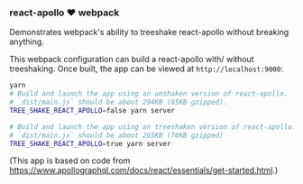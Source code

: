 ### react-apollo ❤ webpack

Demonstrates webpack's ability to treeshake react-apollo without breaking anything.

This webpack configuration can build a react-apollo with/ without treeshaking.  Once built, the app can be viewed at `http://localhost:9000`:

```sh
yarn
# Build and launch the app using an unshaken version of react-apollo.
# `dist/main.js` should be about 294KB (85KB gzipped).
TREE_SHAKE_REACT_APOLLO=false yarn server

# Build and launch the app using an treeshaken version of react-apollo.
# `dist/main.js` should be about 265KB (76KB gzipped)
TREE_SHAKE_REACT_APOLLO=true yarn server
```

(This app is based on code from https://www.apollographql.com/docs/react/essentials/get-started.html.)
